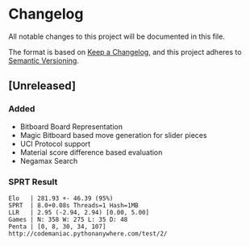 # Changelog

All notable changes to this project will be documented in this file.

The format is based on [Keep a Changelog](https://keepachangelog.com/en/1.1.0/),
and this project adheres to [Semantic Versioning](https://semver.org/spec/v2.0.0.html).

## [Unreleased]

### Added

- Bitboard Board Representation
- Magic Bitboard based move generation for slider pieces
- UCI Protocol support
- Material score difference based evaluation
- Negamax Search

### SPRT Result

```
Elo   | 281.93 +- 46.39 (95%)
SPRT  | 8.0+0.08s Threads=1 Hash=1MB
LLR   | 2.95 (-2.94, 2.94) [0.00, 5.00]
Games | N: 358 W: 275 L: 35 D: 48
Penta | [0, 8, 30, 34, 107]
http://codemaniac.pythonanywhere.com/test/2/
```
